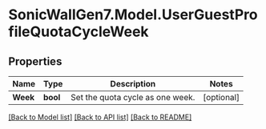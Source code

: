 # SonicWallGen7.Model.UserGuestProfileQuotaCycleWeek

## Properties

Name | Type | Description | Notes
------------ | ------------- | ------------- | -------------
**Week** | **bool** | Set the quota cycle as one week. | [optional] 

[[Back to Model list]](../README.md#documentation-for-models) [[Back to API list]](../README.md#documentation-for-api-endpoints) [[Back to README]](../README.md)

